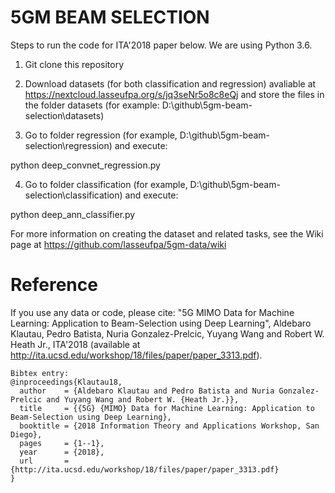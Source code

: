 # 5GM BEAM SELECTION 

Steps to run the code for ITA'2018 paper below. We are using Python 3.6.

1) Git clone this repository

2) Download datasets (for both classification and regression) avaliable at https://nextcloud.lasseufpa.org/s/jq3seNr5o8c8eQj and store the files in the folder datasets (for example: D:\github\5gm-beam-selection\datasets)

3) Go to folder regression (for example,  D:\github\5gm-beam-selection\regression) and execute:

python deep_convnet_regression.py

4) Go to folder classification (for example, D:\github\5gm-beam-selection\classification) and execute:

python deep_ann_classifier.py

For more information on creating the dataset and related tasks, see the Wiki page at https://github.com/lasseufpa/5gm-data/wiki

# Reference

If you use any data or code, please cite: "5G MIMO Data for Machine Learning: Application to Beam-Selection using Deep Learning", Aldebaro Klautau, Pedro Batista, Nuria Gonzalez-Prelcic, Yuyang Wang and Robert W. Heath Jr., ITA'2018 (available at http://ita.ucsd.edu/workshop/18/files/paper/paper_3313.pdf).
```
Bibtex entry:
@inproceedings{Klautau18,
  author    = {Aldebaro Klautau and Pedro Batista and Nuria Gonzalez-Prelcic and Yuyang Wang and Robert W. {Heath Jr.}},
  title     = {{5G} {MIMO} Data for Machine Learning: Application to Beam-Selection using Deep Learning},
  booktitle = {2018 Information Theory and Applications Workshop, San Diego},
  pages     = {1--1},
  year      = {2018},
  url       = {http://ita.ucsd.edu/workshop/18/files/paper/paper_3313.pdf}
}
```
